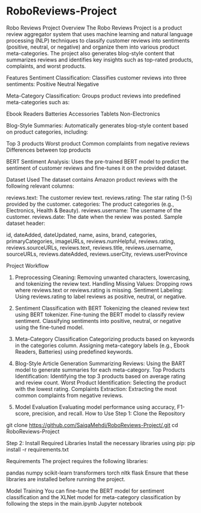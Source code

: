 # RoboReviews-Project

Robo Reviews Project
Overview
The Robo Reviews Project is a product review aggregator system that uses machine learning and natural language processing (NLP) techniques to classify customer reviews into sentiments (positive, neutral, or negative) and organize them into various product meta-categories. The project also generates blog-style content that summarizes reviews and identifies key insights such as top-rated products, complaints, and worst products.

Features
Sentiment Classification: Classifies customer reviews into three sentiments:
Positive
Neutral
Negative

Meta-Category Classification: Groups product reviews into predefined meta-categories such as:

Ebook Readers
Batteries
Accessories
Tablets
Non-Electronics

Blog-Style Summaries: Automatically generates blog-style content based on product categories, including:

Top 3 products
Worst product
Common complaints from negative reviews
Differences between top products

BERT Sentiment Analysis: Uses the pre-trained BERT model to predict the sentiment of customer reviews and fine-tunes it on the provided dataset.

Dataset Used
The dataset contains Amazon product reviews with the following relevant columns:

reviews.text: The customer review text.
reviews.rating: The star rating (1-5) provided by the customer.
categories: The product categories (e.g., Electronics, Health & Beauty).
reviews.username: The username of the customer.
reviews.date: The date when the review was posted.
Sample dataset header:


id, dateAdded, dateUpdated, name, asins, brand, categories, primaryCategories, imageURLs, reviews.numHelpful, reviews.rating, reviews.sourceURLs, reviews.text, reviews.title, reviews.username, sourceURLs, reviews.dateAdded, reviews.userCity, reviews.userProvince

Project Workflow

1. Preprocessing
Cleaning: Removing unwanted characters, lowercasing, and tokenizing the review text.
Handling Missing Values: Dropping rows where reviews.text or reviews.rating is missing.
Sentiment Labeling: Using reviews.rating to label reviews as positive, neutral, or negative.

3. Sentiment Classification with BERT
Tokenizing the cleaned review text using BERT tokenizer.
Fine-tuning the BERT model to classify review sentiment.
Classifying sentiments into positive, neutral, or negative using the fine-tuned model.

4. Meta-Category Classification
Categorizing products based on keywords in the categories column.
Assigning meta-category labels (e.g., Ebook Readers, Batteries) using predefined keywords.

5. Blog-Style Article Generation
Summarizing Reviews: Using the BART model to generate summaries for each meta-category.
Top Products Identification: Identifying the top 3 products based on average rating and review count.
Worst Product Identification: Selecting the product with the lowest rating.
Complaints Extraction: Extracting the most common complaints from negative reviews.

6. Model Evaluation
Evaluating model performance using accuracy, F1-score, precision, and recall.
How to Use
Step 1: Clone the Repository

git clone https://github.com/SaiqaMehdi/RoboReviews-Project/.git
cd RoboReviews-Project

Step 2: Install Required Libraries
Install the necessary libraries using pip:
pip install -r requirements.txt

Requirements
The project requires the following libraries:

pandas
numpy
scikit-learn
transformers
torch
nltk
flask
Ensure that these libraries are installed before running the project.

Model Training
You can fine-tune the BERT model for sentiment classification and the XLNet model for meta-category classification by following the steps in the main.ipynb Jupyter notebook

